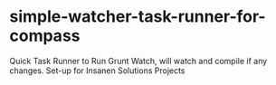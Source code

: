 simple-watcher-task-runner-for-compass
======================================

Quick Task Runner to Run Grunt Watch, will watch and compile if any changes. Set-up for Insanen Solutions Projects
